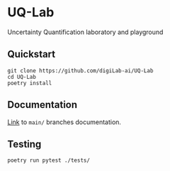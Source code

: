 # UQ-Lab

Uncertainty Quantification laboratory and playground

## Quickstart

```shell
git clone https://github.com/digiLab-ai/UQ-Lab
cd UQ-Lab
poetry install
```

## Documentation

[Link](https://digilab-ai.github.io/UQ-Lab) to `main/` branches documentation.

## Testing

```shell
poetry run pytest ./tests/
```
